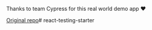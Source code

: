 Thanks to team Cypress for this real world demo app ❤️

<a href="https://github.com/cypress-io/cypress-realworld-app">Original repo</a># react-testing-starter
